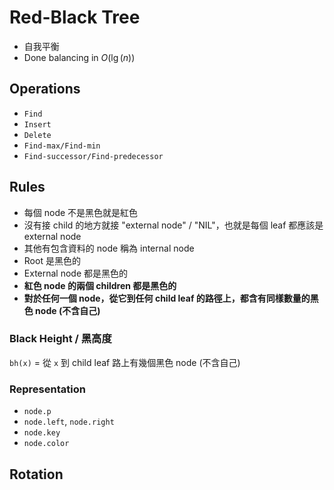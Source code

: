 # Red-Black Tree

- 自我平衡
- Done balancing in $O(\lg(n))$

## Operations

- `Find`
- `Insert`
- `Delete`
- `Find-max/Find-min`
- `Find-successor/Find-predecessor`

## Rules

- 每個 node 不是黑色就是紅色
- 沒有接 child 的地方就接 "external node" / "NIL"，也就是每個 leaf 都應該是 external node
- 其他有包含資料的 node 稱為 internal node
- Root 是黑色的
- External node 都是黑色的
- **紅色 node 的兩個 children 都是黑色的**
- **對於任何一個 node，從它到任何 child leaf 的路徑上，都含有同樣數量的黑色 node (不含自己)**

### Black Height / 黑高度

`bh(x)` = 從 `x` 到 child leaf 路上有幾個黑色 node (不含自己)

### Representation

- `node.p`
- `node.left`, `node.right`
- `node.key`
- `node.color`



## Rotation

